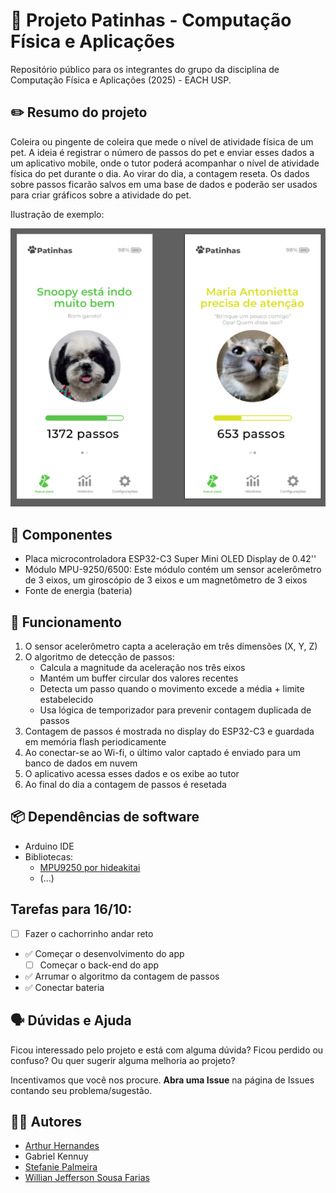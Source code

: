 # 🐾 Projeto Patinhas - Computação Física e Aplicações

Repositório público para os integrantes do grupo da disciplina de Computação Física e Aplicações (2025) - EACH USP.

## ✏️ Resumo do projeto

Coleira ou pingente de coleira que mede o nível de atividade física de um pet. A ideia é registrar o número de passos do pet e enviar esses dados a um aplicativo mobile, onde o tutor poderá acompanhar o nível de atividade física do pet durante o dia. Ao virar do dia, a contagem reseta. Os dados sobre passos ficarão salvos em uma base de dados e poderão ser usados para criar gráficos sobre a atividade do pet.

Ilustração de exemplo:

![Imagem da tela inicial do app](imagens/patinhas0.png)


## 🔧 Componentes

- Placa microcontroladora ESP32-C3 Super Mini OLED Display de 0.42''
- Módulo MPU-9250/6500: Este módulo contém um sensor acelerômetro de 3 eixos, um giroscópio de 3 eixos e um magnetômetro de 3 eixos
- Fonte de energia (bateria)


## 🚀 Funcionamento

1. O sensor acelerômetro capta a aceleração em três dimensões (X, Y, Z)
2. O algoritmo de detecção de passos:
   - Calcula a magnitude da aceleração nos três eixos
   - Mantém um buffer circular dos valores recentes
   - Detecta um passo quando o movimento excede a média + limite estabelecido
   - Usa lógica de temporizador para prevenir contagem duplicada de passos
4. Contagem de passos é mostrada no display do ESP32-C3 e guardada em memória flash periodicamente 
5. Ao conectar-se ao Wi-fi, o último valor captado é enviado para um banco de dados em nuvem
6. O aplicativo acessa esses dados e os exibe ao tutor
7. Ao final do dia a contagem de passos é resetada


## 📦 Dependências de software

- Arduino IDE
- Bibliotecas:
  -  [MPU9250 por hideakitai](https://github.com/hideakitai/MPU9250)
  -  (...)
 
 ## Tarefas para 16/10:

- [ ] Fazer o cachorrinho andar reto
- ✅️ Começar o desenvolvimento do app
  - [ ] Começar o back-end do app
- ✅️ Arrumar o algoritmo da contagem de passos
- ✅️ Conectar bateria
  
 
## 🗣️ Dúvidas e Ajuda

Ficou interessado pelo projeto e está com alguma dúvida? Ficou perdido ou confuso? Ou quer sugerir alguma melhoria ao projeto?

Incentivamos que você nos procure. **Abra uma Issue** na página de Issues contando seu problema/sugestão.

## 👨‍💻 Autores
 
- [Arthur Hernandes](https://github.com/arthurHernandess)
- Gabriel Kennuy
- [Stefanie Palmeira](https://github.com/stepalmeira)
- [Willian Jefferson Sousa Farias](https://github.com/willianjsf)


